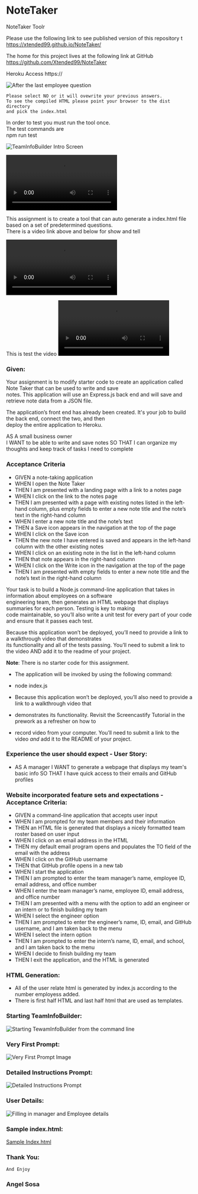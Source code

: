 
#  NoteTaker
NoteTaker Toolr 
  
  
  Please use the following link to see published version of this repository t https://xtended99.github.io/NoteTaker/   
  
  The home for this project lives at the following link at GitHub https://github.com/Xtended99/NoteTaker   
  
  Heroku Access https://   
  

  
![After the last employee question](./assets/images/end_of_run.png)   
  
    Please select NO or it will ovewrite your previous answers.   
    To see the compiled HTML please point your browser to the dist directory   
    and pick the index.html   
  
   In order to test you must run the tool once.   
   The test commands are   
         npm run test   
  
![TeamInfoBuilder Intro Screen](./assets/images/instructionspng.PNG)   
   
![ Run_One MP4](./assets/videos/teaminfobuilder.mp4)   
     
  This assignment is to create a tool that can auto generate a index.html file based on a set of predetermined questions.  
  There is a video link above and below for show and tell
     
![Run_Two MP4](./assets/videos/TeamInfo_Tool_Browser.mp4)   

  This is test the video
![Run_Two MP4](./assets/videos/team_info_builder_test.mp4)   
  
### Given:

Your assignment is to modify starter code to create an application called Note Taker that can be used to write and save   
notes. This application will use an Express.js back end and will save and retrieve note data from a JSON file.   

The application’s front end has already been created. It's your job to build the back end, connect the two, and then   
deploy the entire application to Heroku.   


AS A small business owner   
I WANT to be able to write and save notes SO THAT I can organize my thoughts and keep track of tasks I need to complete   

### Acceptance Criteria

-   GIVEN a note-taking application
-   WHEN I open the Note Taker
-   THEN I am presented with a landing page with a link to a notes page
-   WHEN I click on the link to the notes page
-   THEN I am presented with a page with existing notes listed in the left-hand column, plus empty fields to enter a new note title and the note’s text in the right-hand column
-   WHEN I enter a new note title and the note’s text
-   THEN a Save icon appears in the navigation at the top of the page
-   WHEN I click on the Save icon
-   THEN the new note I have entered is saved and appears in the left-hand column with the other existing notes
-   WHEN I click on an existing note in the list in the left-hand column
-   THEN that note appears in the right-hand column
-   WHEN I click on the Write icon in the navigation at the top of the page
-   THEN I am presented with empty fields to enter a new note title and the note’s text in the right-hand column

Your task is to build a Node.js command-line application that takes in information about employees on a software   
engineering team, then generates an HTML webpage that displays summaries for each person. Testing is key to making   
code maintainable, so you’ll also write a unit test for every part of your code and ensure that it passes each test.  
  
Because this application won’t be deployed, you’ll need to provide a link to a walkthrough video that demonstrates  
its functionality and all of the tests passing. You’ll need to submit a link to the video AND add it to the readme of your project.
  
**Note**: There is no starter code for this assignment.
     
-   The application will be invoked by using the following command:   
   
-   node index.js   
   
-   Because this application won’t be deployed, you’ll also need to provide a link to a walkthrough video that   
-   demonstrates its functionality. Revisit the Screencastify Tutorial in the prework as a refresher on how to   
-   record video from your computer. You’ll need to submit a link to the video _and_ add it to the README of your project.   
   
   
### Experience the user should expect - User Story:   
   
- AS A manager I WANT to generate a webpage that displays my team's basic info SO THAT I have quick access to their emails and GitHub profiles  
    
### Website incorporated feature sets and expectations - Acceptance Criteria:  
  
- GIVEN a command-line application that accepts user input  
- WHEN I am prompted for my team members and their information  
- THEN an HTML file is generated that displays a nicely formatted team roster based on user input  
- WHEN I click on an email address in the HTML  
- THEN my default email program opens and populates the TO field of the email with the address  
- WHEN I click on the GitHub username  
- THEN that GitHub profile opens in a new tab  
- WHEN I start the application  
- THEN I am prompted to enter the team manager’s name, employee ID, email address, and office number  
- WHEN I enter the team manager’s name, employee ID, email address, and office number  
- THEN I am presented with a menu with the option to add an engineer or an intern or to finish building my team  
- WHEN I select the engineer option  
- THEN I am prompted to enter the engineer’s name, ID, email, and GitHub username, and I am taken back to the menu  
- WHEN I select the intern option  
- THEN I am prompted to enter the intern’s name, ID, email, and school, and I am taken back to the menu  
- WHEN I decide to finish building my team  
- THEN I exit the application, and the HTML is generated  
  
### HTML Generation:  
  
- All of the user relate html is generated by index.js according to the number employess added. 
- There is first half HTML and last half html that are used as templates. 

### Starting TeamInfoBuilder:  

![Starting TewamInfoBuilder from the command line](./assets/images/starting.png)   
  
### Very First Prompt:  
  
![Very First Prompt Image](./assets/images/firstprompt.png)   
  
### Detailed Instructions Prompt:  
  
![Detailed Instructions Prompt](./assets/images/instructionspng.PNG)   
  
### User Details:  
  
![Filling in manager and Employee details](./assets/images/addingmgremp.png)   


### Sample index.html:  

[Sample Index.html](./index.html)
  
### Thank You:  
    And Enjoy
    
### Angel Sosa
  
